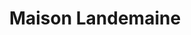 ---
title: "Maison Landemaine"
url: /paris/maison-landemaine-boulevard-beaumarchais/
shop: boulangerie
---